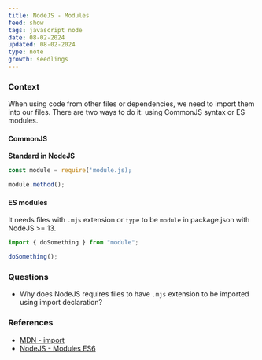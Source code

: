 ```yaml
---
title: NodeJS - Modules
feed: show
tags: javascript node
date: 08-02-2024
updated: 08-02-2024
type: note
growth: seedlings
---
```


### Context

When using code from other files or dependencies, we need to import them into our files. There are two ways to do it: using CommonJS syntax or ES modules.

#### CommonJS

**Standard in NodeJS**

```javascript
const module = require('module.js);

module.method();
```

#### ES modules

It needs files with `.mjs` extension or `type` to be `module` in package.json with NodeJS >= 13.

```javascript
import { doSomething } from "module";

doSomething();
```

### Questions

- Why does NodeJS requires files to have `.mjs` extension to be imported using import declaration?

### References
- [MDN - import](https://developer.mozilla.org/en-US/docs/Web/JavaScript/Reference/Statements/import)
- [NodeJS - Modules ES6](https://nodejs.org/docs/latest/api/esm.html)
